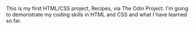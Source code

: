 This is my first HTML/CSS project, Recipes, via The Odin Project.
I'm going to demonstrate my coding  skills in HTML and CSS and what I have learned so far.